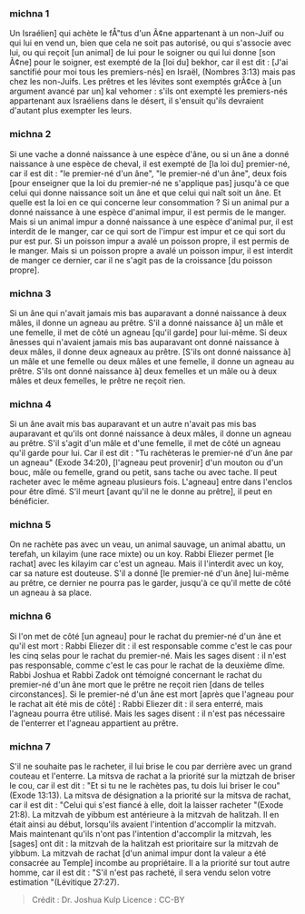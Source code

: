 
### michna 1
Un Israélien] qui achète le fÅ"tus d'un Ã¢ne appartenant à un non-Juif ou qui lui en vend un, bien que cela ne soit pas autorisé, ou qui s'associe avec lui, ou qui reçoit [un animal] de lui pour le soigner ou qui lui donne [son Ã¢ne] pour le soigner, est exempté de la [loi du] bekhor, car il est dit : [J'ai sanctifié pour moi tous les premiers-nés] en Israël, (Nombres 3:13) mais pas chez les non-Juifs. Les prêtres et les lévites sont exemptés grÃ¢ce à [un argument avancé par un] kal vehomer : s'ils ont exempté les premiers-nés appartenant aux Israéliens dans le désert, il s'ensuit qu'ils devraient d'autant plus exempter les leurs.

### michna 2
Si une vache a donné naissance à une espèce d'âne, ou si un âne a donné naissance à une espèce de cheval, il est exempté de [la loi du] premier-né, car il est dit : "le premier-né d'un âne", "le premier-né d'un âne", deux fois [pour enseigner que la loi du premier-né ne s'applique pas] jusqu'à ce que celui qui donne naissance soit un âne et que celui qui naît soit un âne. Et quelle est la loi en ce qui concerne leur consommation ? Si un animal pur a donné naissance à une espèce d'animal impur, il est permis de le manger. Mais si un animal impur a donné naissance à une espèce d'animal pur, il est interdit de le manger, car ce qui sort de l'impur est impur et ce qui sort du pur est pur. Si un poisson impur a avalé un poisson propre, il est permis de le manger. Mais si un poisson propre a avalé un poisson impur, il est interdit de manger ce dernier, car il ne s'agit pas de la croissance [du poisson propre].

### michna 3
Si un âne qui n'avait jamais mis bas auparavant a donné naissance à deux mâles, il donne un agneau au prêtre. S'il a donné naissance à] un mâle et une femelle, il met de côté un agneau [qu'il garde] pour lui-même. Si deux ânesses qui n'avaient jamais mis bas auparavant ont donné naissance à deux mâles, il donne deux agneaux au prêtre. [S'ils ont donné naissance à] un mâle et une femelle ou deux mâles et une femelle, il donne un agneau au prêtre. S'ils ont donné naissance à] deux femelles et un mâle ou à deux mâles et deux femelles, le prêtre ne reçoit rien.

### michna 4
Si un âne avait mis bas auparavant et un autre n'avait pas mis bas auparavant et qu'ils ont donné naissance à deux mâles, il donne un agneau au prêtre. S'il s'agit d'un mâle et d'une femelle, il met de côté un agneau qu'il garde pour lui. Car il est dit : "Tu rachèteras le premier-né d'un âne par un agneau" (Exode 34:20), [l'agneau peut provenir] d'un mouton ou d'un bouc, mâle ou femelle, grand ou petit, sans tache ou avec tache. Il peut racheter avec le même agneau plusieurs fois. L'agneau] entre dans l'enclos pour être dîmé. S'il meurt [avant qu'il ne le donne au prêtre], il peut en bénéficier.

### michna 5
On ne rachète pas avec un veau, un animal sauvage, un animal abattu, un terefah, un kilayim (une race mixte) ou un koy. Rabbi Eliezer permet [le rachat] avec les kilayim car c'est un agneau. Mais il l'interdit avec un koy, car sa nature est douteuse. S'il a donné [le premier-né d'un âne] lui-même au prêtre, ce dernier ne pourra pas le garder, jusqu'à ce qu'il mette de côté un agneau à sa place.

### michna 6
Si l'on met de côté [un agneau] pour le rachat du premier-né d'un âne et qu'il est mort : Rabbi Eliezer dit : il est responsable comme c'est le cas pour les cinq selas pour le rachat du premier-né. Mais les sages disent : il n'est pas responsable, comme c'est le cas pour le rachat de la deuxième dîme. Rabbi Joshua et Rabbi Zadok ont témoigné concernant le rachat du premier-né d'un âne mort que le prêtre ne reçoit rien [dans de telles circonstances]. Si le premier-né d'un âne est mort [après que l'agneau pour le rachat ait été mis de côté] : Rabbi Eliezer dit : il sera enterré, mais l'agneau pourra être utilisé. Mais les sages disent : il n'est pas nécessaire de l'enterrer et l'agneau appartient au prêtre.

### michna 7
S'il ne souhaite pas le racheter, il lui brise le cou par derrière avec un grand couteau et l'enterre. La mitsva de rachat a la priorité sur la miztzah de briser le cou, car il est dit : "Et si tu ne le rachètes pas, tu dois lui briser le cou" (Exode 13:13). La mitsva de désignation a la priorité sur la mitsva de rachat, car il est dit : "Celui qui s'est fiancé à elle, doit la laisser racheter "(Exode 21:8). La mitzvah de yibbum est antérieure à la mitzvah de halitzah. Il en était ainsi au début, lorsqu'ils avaient l'intention d'accomplir la mitzvah. Mais maintenant qu'ils n'ont pas l'intention d'accomplir la mitzvah, les [sages] ont dit : la mitzvah de la halitzah est prioritaire sur la mitzvah de yibbum. La mitzvah de rachat [d'un animal impur dont la valeur a été consacrée au Temple] incombe au propriétaire. Il a la priorité sur tout autre homme, car il est dit : "S'il n'est pas racheté, il sera vendu selon votre estimation "(Lévitique 27:27).

>Crédit : Dr. Joshua Kulp
>Licence : CC-BY